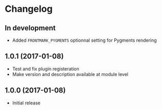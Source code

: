# Changelog

## In development

- Added `FRONTMARK_PYGMENTS` optionnal setting for Pygments rendering

## 1.0.1 (2017-01-08)

- Test and fix plugin registeration
- Make version and description available at module level

## 1.0.0 (2017-01-08)

- Initial release
